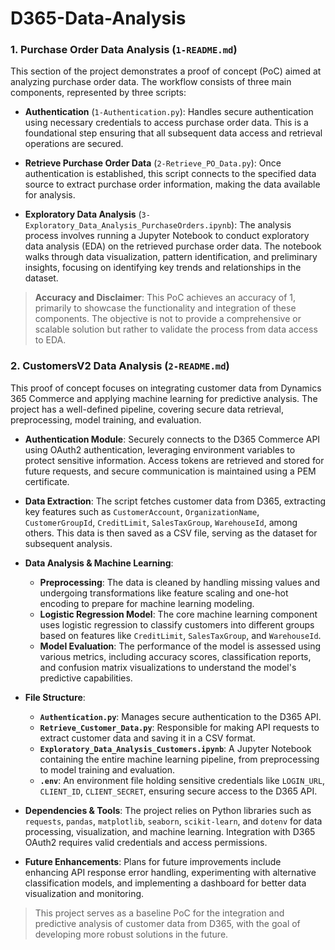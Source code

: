 # D365-Data-Analysis

### 1. Purchase Order Data Analysis (`1-README.md`)

This section of the project demonstrates a proof of concept (PoC) aimed at analyzing purchase order data. The workflow consists of three main components, represented by three scripts:

- **Authentication** (`1-Authentication.py`): Handles secure authentication using necessary credentials to access purchase order data. This is a foundational step ensuring that all subsequent data access and retrieval operations are secured.
  
- **Retrieve Purchase Order Data** (`2-Retrieve_PO_Data.py`): Once authentication is established, this script connects to the specified data source to extract purchase order information, making the data available for analysis.

- **Exploratory Data Analysis** (`3-Exploratory_Data_Analysis_PurchaseOrders.ipynb`): The analysis process involves running a Jupyter Notebook to conduct exploratory data analysis (EDA) on the retrieved purchase order data. The notebook walks through data visualization, pattern identification, and preliminary insights, focusing on identifying key trends and relationships in the dataset.

> **Accuracy and Disclaimer**: This PoC achieves an accuracy of 1, primarily to showcase the functionality and integration of these components. The objective is not to provide a comprehensive or scalable solution but rather to validate the process from data access to EDA.

### 2. CustomersV2 Data Analysis (`2-README.md`)

This proof of concept focuses on integrating customer data from Dynamics 365 Commerce and applying machine learning for predictive analysis. The project has a well-defined pipeline, covering secure data retrieval, preprocessing, model training, and evaluation.

- **Authentication Module**: Securely connects to the D365 Commerce API using OAuth2 authentication, leveraging environment variables to protect sensitive information. Access tokens are retrieved and stored for future requests, and secure communication is maintained using a PEM certificate.

- **Data Extraction**: The script fetches customer data from D365, extracting key features such as `CustomerAccount`, `OrganizationName`, `CustomerGroupId`, `CreditLimit`, `SalesTaxGroup`, `WarehouseId`, among others. This data is then saved as a CSV file, serving as the dataset for subsequent analysis.

- **Data Analysis & Machine Learning**:
  - **Preprocessing**: The data is cleaned by handling missing values and undergoing transformations like feature scaling and one-hot encoding to prepare for machine learning modeling.
  - **Logistic Regression Model**: The core machine learning component uses logistic regression to classify customers into different groups based on features like `CreditLimit`, `SalesTaxGroup`, and `WarehouseId`.
  - **Model Evaluation**: The performance of the model is assessed using various metrics, including accuracy scores, classification reports, and confusion matrix visualizations to understand the model's predictive capabilities.

- **File Structure**:
  - **`Authentication.py`**: Manages secure authentication to the D365 API.
  - **`Retrieve_Customer_Data.py`**: Responsible for making API requests to extract customer data and saving it in a CSV format.
  - **`Exploratory_Data_Analysis_Customers.ipynb`**: A Jupyter Notebook containing the entire machine learning pipeline, from preprocessing to model training and evaluation.
  - **`.env`**: An environment file holding sensitive credentials like `LOGIN_URL`, `CLIENT_ID`, `CLIENT_SECRET`, ensuring secure access to the D365 API.

- **Dependencies & Tools**: The project relies on Python libraries such as `requests`, `pandas`, `matplotlib`, `seaborn`, `scikit-learn`, and `dotenv` for data processing, visualization, and machine learning. Integration with D365 OAuth2 requires valid credentials and access permissions.

- **Future Enhancements**: Plans for future improvements include enhancing API response error handling, experimenting with alternative classification models, and implementing a dashboard for better data visualization and monitoring.

> This project serves as a baseline PoC for the integration and predictive analysis of customer data from D365, with the goal of developing more robust solutions in the future.
